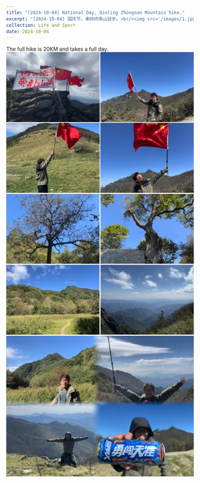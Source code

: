 ```yaml
---
title: "[2024-10-04] National Day, Qinling Zhongnan Mountain hike."
excerpt: "[2024-10-04] 国庆节，秦岭终南山徒步。<br/><img src='/images/1.jpg'>"
collection: Life and Sport
date: 2024-10-04
---
```


The full hike is 20KM and takes a full day.<br/><img src='/images/1.jpg'><br/><img src='/images/2.jpg'><br/><img src='/images/3.jpg'>

